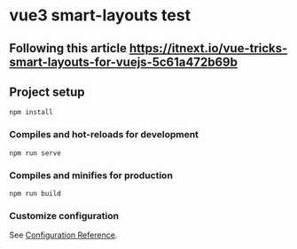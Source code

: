 # vue3 smart-layouts test

## Following this article https://itnext.io/vue-tricks-smart-layouts-for-vuejs-5c61a472b69b

## Project setup
```
npm install
```

### Compiles and hot-reloads for development
```
npm run serve
```

### Compiles and minifies for production
```
npm run build
```

### Customize configuration
See [Configuration Reference](https://cli.vuejs.org/config/).
